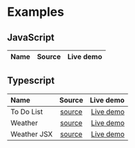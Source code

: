 # Examples

## JavaScript

| Name        | Source                                | Live demo |
|:------------|:-------------------------------------:|----------:|

## Typescript

| Name        | Source                                | Live demo |
|:------------|:-------------------------------------:|----------:|
| To Do List  | [source](./examples/ts/todo-list.ts)  | [Live demo](https://raw.githack.com/MatAtBread/AI-UI/main/guide/examples/ts/ts-example.html?todo-list.ts) |
| Weather     | [source](./examples/ts/weather.ts)    | [Live demo](https://raw.githack.com/MatAtBread/AI-UI/main/guide/examples/ts/ts-example.html?weather.ts) |
| Weather JSX | [source](./examples/ts/weather.tsx)   | [Live demo](https://raw.githack.com/MatAtBread/AI-UI/main/guide/examples/ts/ts-example.html?weather.tsx)